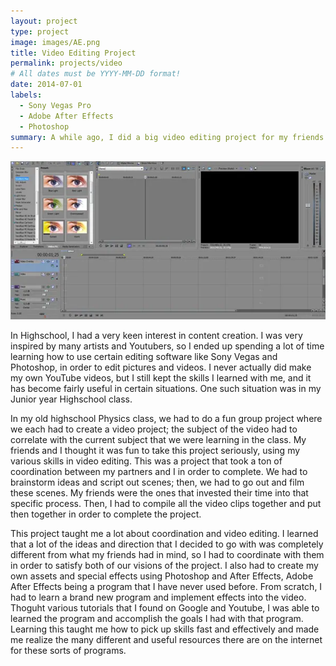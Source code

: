 ```yaml
---
layout: project
type: project
image: images/AE.png
title: Video Editing Project
permalink: projects/video
# All dates must be YYYY-MM-DD format!
date: 2014-07-01
labels:
  - Sony Vegas Pro
  - Adobe After Effects
  - Photoshop
summary: A while ago, I did a big video editing project for my friends. 
---
```

<img class="" src="/images/vegas.png">

In Highschool, I had a very keen interest in content creation. I was very inspired by many artists and Youtubers, so I ended up spending a lot of time learning how to use certain editing software like Sony Vegas and Photoshop, in order to edit pictures and videos. I never actually did make my own YouTube videos, but I still kept the skills I learned with me, and it has become fairly useful in certain situations. One such situation was in my Junior year Highschool class.


In my old highschool Physics class, we had to do a fun group project where we each had to create a video project; the subject of the video had to correlate with the current subject that we were learning in the class. My friends and I thought it was fun to take this project seriously, using my various skills in video editing. This was a project that took a ton of coordination between my partners and I in order to complete. We had to brainstorm ideas and script out scenes; then, we had to go out and film these scenes. My friends were the ones that invested their time into that specific process. Then, I had to compile all the video clips together and put then together in order to complete the project. 

This project taught me a lot about coordination and video editing. I learned that a lot of the ideas and direction that I decided to go with was completely different from what my friends had in mind, so I had to coordinate with them in order to satisfy both of our visions of the project. I also had to create my own assets and special effects using Photoshop and After Effects, Adobe After Effects being a program that I have never used before. From scratch, I had to learn a brand new program and implement effects into the video. Thoguht various tutorials that I found on Google and Youtube, I was able to learned the program and accomplish the goals I had with that program. Learning this taught me how to pick up skills fast and effectively and made me realize the many different and useful resources there are on the internet for these sorts of programs.  

